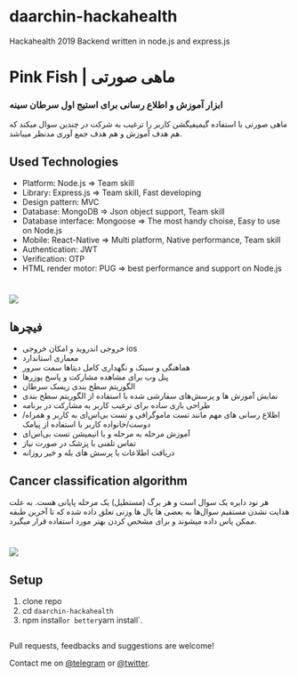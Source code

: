 # daarchin-hackahealth
Hackahealth 2019 Backend written in node.js and express.js



# Pink Fish | ماهی صورتی
### ابزار آموزش و اطلاع رسانی برای استیج اول سرطان سینه

ماهی صورتی با استفاده گیمیفیگشن کاربر را ترغیب به شرکت در چندین سوال میکند که هم هدف آموزش و هم هدف جمع آوری مدنظر میباشد.

## Used Technologies

* Platform: Node.js => Team skill
* Library: Express.js => Team skill, Fast developing
* Design pattern: MVC
* Database: MongoDB => Json object support, Team skill
* Database interface: Mongoose => The most handy choise,  Easy to use on Node.js
* Mobile: React-Native => Multi platform, Native performance, Team skill
* Authentication: JWT
* Verification: OTP
* HTML render motor: PUG => best performance and support on Node.js

# <a href=''><img src='https://8pic.ir/uploads/Screenshot-from-2019-04-29-07-38-12.png'></a>

## فیچرها

* خروجی اندروید و امکان خروجی ios
* معماری استاندارد
* هماهنگی و سینک و نگهداری کامل دیتاها سمت سرور
* پنل وب برای مشاهده مشارکت و پاسخ یوزرها
* الگوریتم سطح بندی ریسک سرطان
* نمایش آموزش ها و پرسش‌های سفارشی شده با استفاده از الگوریتم سطح بندی
* طراحی بازی ساده برای ترغیب کاربر به مشارکت در برنامه
* اظلاع رسانی های مهم مانند تست ماموگرافی و تست بی‌اس‌ای به کاربر و همراه/دوست/خانواده کاربر با استفاده از پیامک
* آموزش مرحله به مرحله و با انیمیشن تست بی‌اس‌ای
* تماس تلفنی با پزشک در صورت نیاز
* دریافت اطلاعات با پرسش های بله و خیر روزانه

## Cancer classification algorithm
هر نود دایره یک سوال است و هر برگ (مستطیل) یک مرحله پایانی هست. به علت هدایت نشدن مستقیم سوال‌ها به بعضی ها یال ها وزنی تعلق داده شده که تا آخرین طبقه ممکن پاس داده میشوند و برای مشخص کردن بهتر مورد استفاده قرار میگیرد.
# <a href=''><img src='http://s8.picofile.com/file/8358876068/Untitled_1_Recovered.png'></a>
##

## Setup
1. clone repo
2. cd `daarchin-hackahealth`
3. npm install` or better `yarn install`.
##
Pull requests, feedbacks and suggestions are welcome!

Contact me on [@telegram](https://t.me/imohammadreza) or [@twitter](https://twitter.com/iMohammadReza_).
